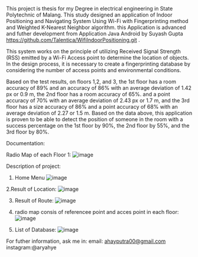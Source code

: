 This project is thesis for my Degree in electrical engineering in State Polytechnic of Malang. This study designed an application of Indoor Positioning and Navigating System Using Wi-Fi with Fingerprinting method and Weighted K-Nearest Neighbor algorithm. this Application is advanced and futher development from Application Java Android by Suyash Gupta https://github.com/Talentica/WifiIndoorPositioning.git .

This system works on the principle of utilizing Received Signal Strength (RSS) emitted by a Wi-Fi Access point to determine the location of objects. In the design process, it is necessary to create a fingerprinting database by considering the number of access points and environmental conditions.

Based on the test results, on floors 1,2, and 3, the 1st floor has a room accuracy of 89% and an accuracy of 86% with an average deviation of 1.42 px or 0.9 m, the 2nd floor has a room accuracy of 65%. and a point accuracy of 70% with an average deviation of 2.43 px or 1.7 m, and the 3rd floor has a size accuracy of 86% and a point accuracy of 68% with an average deviation of 2.27 or 1.5 m. Based on the data above, this application is proven to be able to detect the position of someone in the room with a success percentage on the 1st floor by 90%, the 2nd floor by 55%, and the 3rd floor by 80%.

Documentation:

Radio Map of each Floor 1:
![image](https://user-images.githubusercontent.com/82936250/189846273-4740aa26-4ec8-4125-95c9-04b48f92fa2f.png)

Description of project:
1. Home Menu
![image](https://user-images.githubusercontent.com/82936250/189846506-d9e106a3-ac67-4ce3-9bd9-339ea4617284.png)

2.Result of Location:
![image](https://user-images.githubusercontent.com/82936250/189846874-f17c44a7-f68a-4fd5-87d1-e3927feb3fb7.png)

3. Result of Route:
![image](https://user-images.githubusercontent.com/82936250/189846934-b75438f7-22c1-49fa-821f-b43be43be95a.png)

4. radio map consis of referencee point and acces point in each floor:
![image](https://user-images.githubusercontent.com/82936250/189847082-c3a085d3-056c-4fbb-b396-f649efcbe196.png)

5. List of Database:
![image](https://user-images.githubusercontent.com/82936250/189847179-ae1250c7-c843-462d-8f6e-6f4c150dcda3.png)

For futher information, ask me in:
email: ahayputra00@gmail.com
instagram:@aryahye
